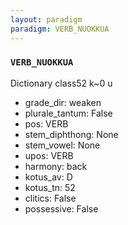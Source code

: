 ```yaml
---
layout: paradigm
paradigm: VERB_NUOKKUA
---
```

### ` VERB_NUOKKUA `

Dictionary class52 k~0 u
* grade_dir: weaken
* plurale_tantum: False
* pos: VERB
* stem_diphthong: None
* stem_vowel: None
* upos: VERB
* harmony: back
* kotus_av: D
* kotus_tn: 52
* clitics: False
* possessive: False
